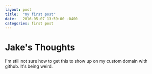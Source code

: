 ```yaml
---
layout: post
title:  "my first post"
date:   2016-05-07 13:59:00 -0400
categories: first post
---
```


# Jake's Thoughts

I'm still not sure how to get this to show up on my custom domain with github.  It's being weird.
